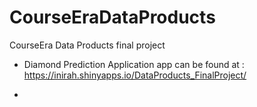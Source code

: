# CourseEraDataProducts
CourseEra Data Products final project
- Diamond Prediction Application app can be found at : 
  https://inirah.shinyapps.io/DataProducts_FinalProject/

- 
